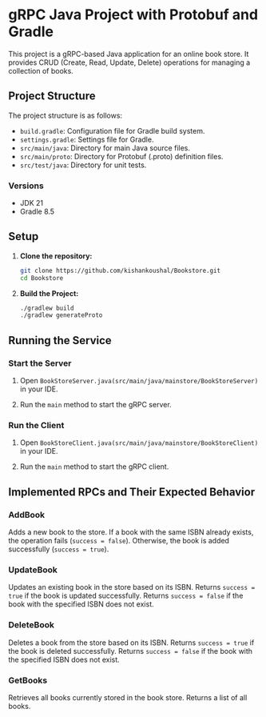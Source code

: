 # gRPC Java Project with Protobuf and Gradle

This project is a gRPC-based Java application for an online book store. It provides CRUD (Create, Read, Update, Delete) operations for managing a collection of books.

## Project Structure

The project structure is as follows:

- `build.gradle`: Configuration file for Gradle build system.
- `settings.gradle`: Settings file for Gradle.
- `src/main/java`: Directory for main Java source files.
- `src/main/proto`: Directory for Protobuf (.proto) definition files.
- `src/test/java`: Directory for unit tests.

### Versions

- JDK 21 
- Gradle 8.5

## Setup

1. **Clone the repository:**
   ```bash
   git clone https://github.com/kishankoushal/Bookstore.git
   cd Bookstore
2. **Build the Project:**
   ```bash
   ./gradlew build
   ./gradlew generateProto
  ## Running the Service

### Start the Server

1. Open `BookStoreServer.java(src/main/java/mainstore/BookStoreServer)` in your IDE.

2. Run the `main` method to start the gRPC server.

### Run the Client

1. Open `BookStoreClient.java(src/main/java/mainstore/BookStoreClient)` in your IDE.

2. Run the `main` method to start the gRPC client.


## Implemented RPCs and Their Expected Behavior

### AddBook
Adds a new book to the store. If a book with the same ISBN already exists, the operation fails (`success = false`). Otherwise, the book is added successfully (`success = true`).

### UpdateBook
Updates an existing book in the store based on its ISBN. Returns `success = true` if the book is updated successfully. Returns `success = false` if the book with the specified ISBN does not exist.

### DeleteBook
Deletes a book from the store based on its ISBN. Returns `success = true` if the book is deleted successfully. Returns `success = false` if the book with the specified ISBN does not exist.

### GetBooks
Retrieves all books currently stored in the book store. Returns a list of all books.


